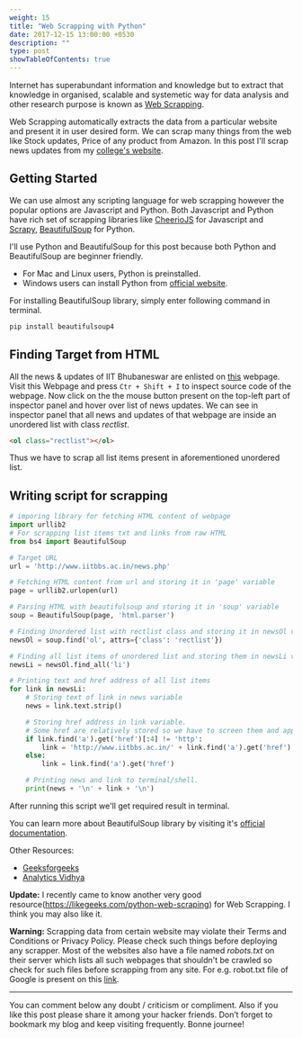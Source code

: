 ```yaml
---
weight: 15
title: "Web Scrapping with Python"
date: 2017-12-15 13:00:00 +0530
description: ""
type: post
showTableOfContents: true
---
```


Internet has superabundant information and knowledge but to extract that knowledge in organised, scalable and systemetic way for data analysis and other research purpose is known as [Web Scrapping](https://en.wikipedia.org/wiki/Web_scraping).

Web Scrapping automatically extracts the data from a particular website and present it in user desired form. We can scrap many things from the web like Stock updates, Price of any product from Amazon. In this post I'll scrap news updates from my [college's website](http://www.iitbbs.ac.in).

## Getting Started

We can use almost any scripting language for web scrapping however the popular options are Javascript and Python. Both Javascript and Python have rich set of scrapping libraries like [CheerioJS](https://github.com/cheeriojs/cheerio) for Javascript and [Scrapy](https://scrapy.org), [BeautifulSoup](https://www.crummy.com/software/BeautifulSoup/bs4/doc/) for Python.

I'll use Python and BeautifulSoup for this post because both Python and BeautifulSoup are beginner friendly.

- For Mac and Linux users, Python is preinstalled.
- Windows users can install Python from [official website](https://python.org).

For installing BeautifulSoup library, simply enter following command in terminal.

```bash
pip install beautifulsoup4
```

## Finding Target from HTML

All the news & updates of IIT Bhubaneswar are enlisted on [this](http://www.iitbbs.ac.in/news.php) webpage. Visit this Webpage and press `Ctr + Shift + I` to inspect source code of the webpage. Now click on the the mouse button present on the top-left part of inspector panel and hover over list of news updates. We can see in inspector panel that all news and updates of that webpage are inside an unordered list with class _rectlist_.

```html
<ol class="rectlist"></ol>
```

Thus we have to scrap all list items present in aforementioned unordered list.

## Writing script for scrapping

```python
# imporing library for fetching HTML content of webpage
import urllib2
# For scrapping list items txt and links from raw HTML
from bs4 import BeautifulSoup

# Target URL
url = 'http://www.iitbbs.ac.in/news.php'

# Fetching HTML content from url and storing it in 'page' variable
page = urllib2.urlopen(url)

# Parsing HTML with beautifulsoup and storing it in 'soup' variable
soup = BeautifulSoup(page, 'html.parser')

# Finding Unordered list with rectlist class and storing it in newsOl variable
newsOl = soup.find('ol', attrs={'class': 'rectlist'})

# Finding all list items of unordered list and storing them in newsLi variable
newsLi = newsOl.find_all('li')

# Printing text and href address of all list items
for link in newsLi:
	# Storing text of link in news variable
	news = link.text.strip()

	# Storing href address in link variable.
	# Some href are relatively stored so we have to screen them and append absolute path in href address.
	if link.find('a').get('href')[:4] != 'http':
		link = 'http://www.iitbbs.ac.in/' + link.find('a').get('href')
	else:
		link = link.find('a').get('href')

	# Printing news and link to terminal/shell.
	print(news + '\n' + link + '\n')
```

After running this script we'll get required result in terminal.

You can learn more about BeautifulSoup library by visiting it's [official documentation](https://www.crummy.com/software/BeautifulSoup/bs4/doc/).

Other Resources:

- [Geeksforgeeks](http://www.geeksforgeeks.org/implementing-web-scraping-python-beautiful-soup/)
- [Analytics Vidhya](https://www.analyticsvidhya.com/blog/2015/10/beginner-guide-web-scraping-beautiful-soup-python/)

**Update:** I recently came to know another very good resource(<https://likegeeks.com/python-web-scraping>) for Web Scrapping. I think you may also like it.

**Warning:** Scrapping data from certain website may violate their Terms and Conditions or Privacy Policy. Please check such things before deploying any scrapper. Most of the websites also have a file named _robots.txt_ on their server which lists all such webpages that shouldn't be crawled so check for such files before scrapping from any site. For e.g. robot.txt file of Google is present on this [link](https://www.google.co.in/robots.txt).

---

You can comment below any doubt / criticism or compliment. Also if you like this post please share it among your hacker friends.
Don’t forget to bookmark my blog and keep visiting frequently. Bonne journee!
